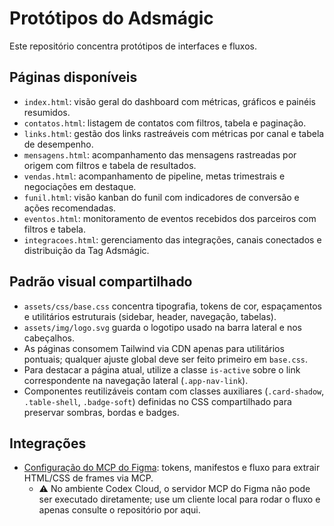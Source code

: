 # Protótipos do Adsmágic

Este repositório concentra protótipos de interfaces e fluxos.

## Páginas disponíveis

- `index.html`: visão geral do dashboard com métricas, gráficos e painéis resumidos.
- `contatos.html`: listagem de contatos com filtros, tabela e paginação.
- `links.html`: gestão dos links rastreáveis com métricas por canal e tabela de desempenho.
- `mensagens.html`: acompanhamento das mensagens rastreadas por origem com filtros e tabela de resultados.
- `vendas.html`: acompanhamento de pipeline, metas trimestrais e negociações em destaque.
- `funil.html`: visão kanban do funil com indicadores de conversão e ações recomendadas.
- `eventos.html`: monitoramento de eventos recebidos dos parceiros com filtros e tabela.
- `integracoes.html`: gerenciamento das integrações, canais conectados e distribuição da Tag Adsmágic.

## Padrão visual compartilhado

- `assets/css/base.css` concentra tipografia, tokens de cor, espaçamentos e utilitários estruturais (sidebar, header, navegação, tabelas).
- `assets/img/logo.svg` guarda o logotipo usado na barra lateral e nos cabeçalhos.
- As páginas consomem Tailwind via CDN apenas para utilitários pontuais; qualquer ajuste global deve ser feito primeiro em `base.css`.
- Para destacar a página atual, utilize a classe `is-active` sobre o link correspondente na navegação lateral (`.app-nav-link`).
- Componentes reutilizáveis contam com classes auxiliares (`.card-shadow`, `.table-shell`, `.badge-soft`) definidas no CSS compartilhado para preservar sombras, bordas e badges.

## Integrações

- [Configuração do MCP do Figma](docs/figma-mcp.md): tokens, manifestos e fluxo para extrair HTML/CSS de frames via MCP.
  - ⚠️ No ambiente Codex Cloud, o servidor MCP do Figma não pode ser executado diretamente; use um cliente local para rodar o fluxo e apenas consulte o repositório por aqui.
